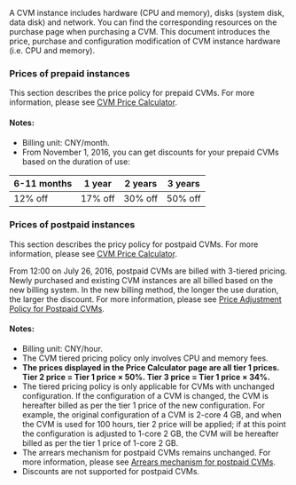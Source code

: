 A CVM instance includes hardware (CPU and memory), disks (system disk, data disk) and network. You can find the corresponding resources on the purchase page when purchasing a CVM. This document introduces the price, purchase and configuration modification of CVM instance hardware (i.e. CPU and memory).

### Prices of prepaid instances

This section describes the price policy for prepaid CVMs. For more information, please see [CVM Price Calculator](https://buy.cloud.tencent.com/calculator/cvm).

#### Notes:

- Billing unit: CNY/month.
- From November 1, 2016, you can get discounts for your prepaid CVMs based on the duration of use:

| 6-11 months | 1 year | 2 years | 3 years |
| --------- | ----- | ---- | ---- |
| 12% off | 17% off | 30% off | 50% off |

### Prices of postpaid instances

This section describes the pricy policy for postpaid CVMs. For more information, please see [CVM Price Calculator](https://buy.cloud.tencent.com/calculator/cvm?devPayMode=hourly).

From 12:00 on July 26, 2016, postpaid CVMs are billed with 3-tiered pricing. Newly purchased and existing CVM instances are all billed based on the new billing system. In the new billing method, the longer the use duration, the larger the discount. For more information, please see [Price Adjustment Policy for Postpaid CVMs](http://cloud.tencent.com/event/unit-pricing.html).

#### Notes:

- Billing unit: CNY/hour.
- The CVM tiered pricing policy only involves CPU and memory fees.
- **The prices displayed in the Price Calculator page are all tier 1 prices. Tier 2 price = Tier 1 price × 50%. Tier 3 price = Tier 1 price × 34%.**
- The tiered pricing policy is only applicable for CVMs with unchanged configuration. If the configuration of a CVM is changed, the CVM is hereafter billed as per the tier 1 price of the new configuration.
  For example, the original configuration of a CVM is 2-core 4 GB, and when the CVM is used for 100 hours, tier 2 price will be applied; if at this point the configuration is adjusted to 1-core 2 GB, the CVM will be hereafter billed as per the tier 1 price of 1-core 2 GB.
- The arrears mechanism for postpaid CVMs remains unchanged. For more information, please see [Arrears mechanism for postpaid CVMs](https://cloud.tencent.com/doc/product/213/%E5%88%B0%E6%9C%9F%E6%8F%90%E9%86%92#2.-.E6.8C.89.E9.87.8F.E8.AE.A1.E8.B4.B9.E4.BA.91.E6.9C.8D.E5.8A.A1.E5.99.A8.E5.88.B0.E6.9C.9F.E6.8F.90.E9.86.92).
- Discounts are not supported for postpaid CVMs.

